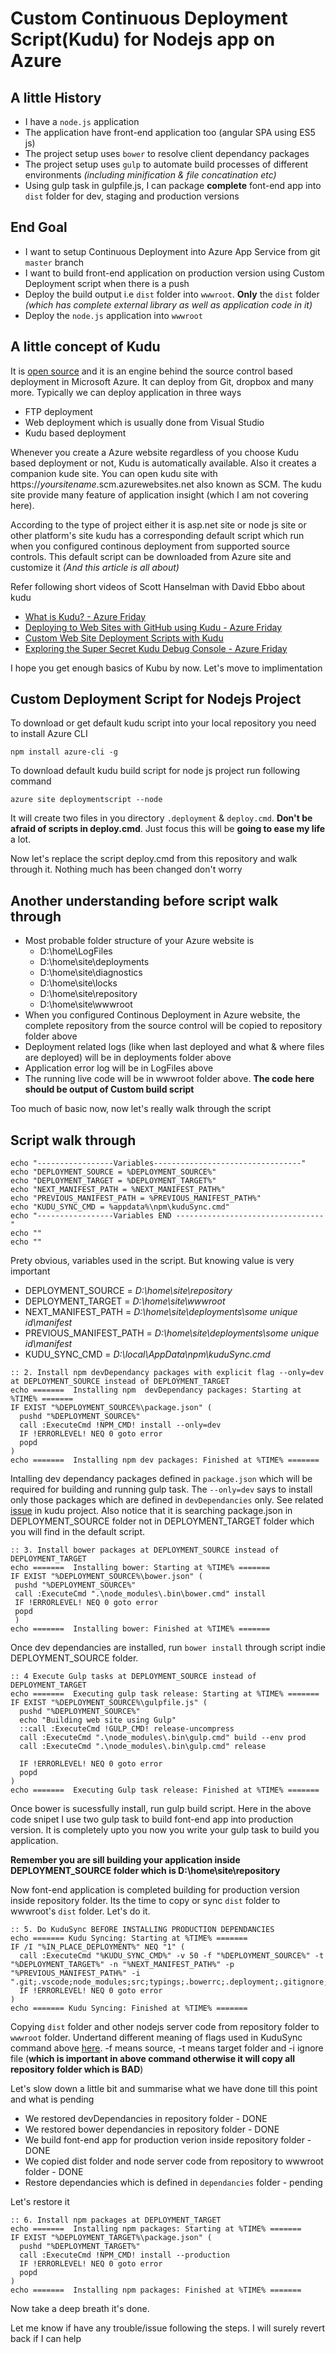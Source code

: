 # Custom Continuous Deployment Script(Kudu) for Nodejs app on Azure

## A little History
* I have a `node.js` application
* The application have front-end application too (angular SPA using ES5 js)
* The project setup uses `bower` to resolve client dependancy packages
* The project setup uses `gulp` to automate build processes of different environments _(including minification & file concatination etc)_
* Using gulp task in gulpfile.js, I can package **complete** font-end app into `dist` folder for dev, staging and production versions

## End Goal
* I want to setup Continuous Deployment into Azure App Service from git `master` branch
* I want to build front-end application on production version using Custom Deployment script when there is a push
* Deploy the build output i.e `dist` folder into `wwwroot`. **Only** the `dist` folder _(which has complete external library as well as application code in it)_
* Deploy the `node.js` application into `wwwroot`

## A little concept of Kudu
It is [open source](https://github.com/projectkudu) and it is an engine behind the source control based deployment in Microsoft Azure. It can deploy from Git, dropbox and many more. Typically we can deploy application in three ways
* FTP deployment
* Web deployment which is usually done from Visual Studio
* Kudu based deployment

Whenever you create a Azure website regardless of you choose Kudu based deployment or not, Kudu is automatically available. Also it creates a companion kude site. You can open kudu site with https://_yoursitename_.scm.azurewebsites.net also known as SCM. The kudu site provide many feature of application insight (which I am not covering here).

According to the type of project either it is asp.net site or node js site or other platform's site kudu has a corresponding default script which run when you configured continous deployment from supported source controls. This default script can be downloaded from Azure site and customize it _(And this article is all about)_

Refer following short videos of Scott Hanselman with David Ebbo about kudu
* [What is Kudu? - Azure Friday](https://www.youtube.com/watch?v=_fhmUqNGz2Y) 
* [Deploying to Web Sites with GitHub using Kudu - Azure Friday](https://www.youtube.com/watch?v=kE0qNV2UBmA) 
* [Custom Web Site Deployment Scripts with Kudu](https://www.youtube.com/watch?v=FI1PfFVquKo)
* [Exploring the Super Secret Kudu Debug Console - Azure Friday](https://www.youtube.com/watch?v=-VjqyvA2XjM) 

I hope you get enough basics of Kubu by now. Let's move to implimentation

## Custom Deployment Script for Nodejs Project
To download or get default kudu script into your local repository you need to install Azure CLI

```npm install azure-cli -g```

To download default kudu build script for node js project run following command

```azure site deploymentscript --node``` 

It will create two files in you directory `.deployment` & `deploy.cmd`. **Don't be afraid of scripts in deploy.cmd**. Just focus this will be **going to ease my life** a lot.

Now let's replace the script deploy.cmd from this repository and walk through it. Nothing much has been changed don't worry

## Another understanding before script walk through
* Most probable folder structure of your Azure website is
    * D:\home\LogFiles
    * D:\home\site\deployments 
    * D:\home\site\diagnostics
    * D:\home\site\locks
    * D:\home\site\repository
    * D:\home\site\wwwroot
* When you configured Continous Deployment in Azure website, the complete repository from the source control will be copied to repository folder above
* Deployment related logs (like when last deployed and what & where files are deployed) will be in deployments folder above
* Application error log will be in LogFiles above
* The running live code will be in wwwroot folder above. **The code here should be output of Custom build script**

Too much of basic now, now let's really walk through the script

## Script walk through

``` 
echo "-----------------Variables---------------------------------"
echo "DEPLOYMENT_SOURCE = %DEPLOYMENT_SOURCE%"
echo "DEPLOYMENT_TARGET = %DEPLOYMENT_TARGET%"
echo "NEXT_MANIFEST_PATH = %NEXT_MANIFEST_PATH%"
echo "PREVIOUS_MANIFEST_PATH = %PREVIOUS_MANIFEST_PATH%"
echo "KUDU_SYNC_CMD = %appdata%\npm\kuduSync.cmd"
echo "-----------------Variables END ---------------------------------"
echo ""
echo "" 
```

Prety obvious, variables used in the script. But knowing value is very important
* DEPLOYMENT_SOURCE = _D:\home\site\repository_
* DEPLOYMENT_TARGET = _D:\home\site\wwwroot_
* NEXT_MANIFEST_PATH = _D:\home\site\deployments\some unique id\manifest_
* PREVIOUS_MANIFEST_PATH = _D:\home\site\deployments\some unique id\manifest_
* KUDU_SYNC_CMD = _D:\local\AppData\npm\kuduSync.cmd_

```
:: 2. Install npm devDependancy packages with explicit flag --only=dev at DEPLOYMENT_SOURCE instead of DEPLOYMENT_TARGET
echo =======  Installing npm  devDependancy packages: Starting at %TIME% ======= 
IF EXIST "%DEPLOYMENT_SOURCE%\package.json" (
  pushd "%DEPLOYMENT_SOURCE%"
  call :ExecuteCmd !NPM_CMD! install --only=dev
  IF !ERRORLEVEL! NEQ 0 goto error
  popd
)
echo =======  Installing npm dev packages: Finished at %TIME% ======= 
```

Intalling dev dependancy packages defined in `package.json` which will be required for building and running gulp task. The `--only=dev` says to install only those packages which are defined in `devDependancies` only. See related [issue](https://github.com/projectkudu/kudu/issues/2239) in kudu project.
Also notice that it is searching package.json in DEPLOYMENT_SOURCE folder not in DEPLOYMENT_TARGET folder which you will find in the default script.


```
:: 3. Install bower packages at DEPLOYMENT_SOURCE instead of DEPLOYMENT_TARGET
echo =======  Installing bower: Starting at %TIME% ======= 
IF EXIST "%DEPLOYMENT_SOURCE%\bower.json" (
 pushd "%DEPLOYMENT_SOURCE%"
 call :ExecuteCmd ".\node_modules\.bin\bower.cmd" install
 IF !ERRORLEVEL! NEQ 0 goto error
 popd
 )
echo =======  Installing bower: Finished at %TIME% ======= 
```

Once dev dependancies are installed, run `bower install` through script indie DEPLOYMENT_SOURCE folder.

```
:: 4 Execute Gulp tasks at DEPLOYMENT_SOURCE instead of DEPLOYMENT_TARGET
echo =======  Executing gulp task release: Starting at %TIME% ======= 
IF EXIST "%DEPLOYMENT_SOURCE%\gulpfile.js" (
  pushd "%DEPLOYMENT_SOURCE%"
  echo "Building web site using Gulp" 
  ::call :ExecuteCmd !GULP_CMD! release-uncompress
  call :ExecuteCmd ".\node_modules\.bin\gulp.cmd" build --env prod
  call :ExecuteCmd ".\node_modules\.bin\gulp.cmd" release
  
  IF !ERRORLEVEL! NEQ 0 goto error
  popd
)
echo =======  Executing Gulp task release: Finished at %TIME% ======= 
```

Once bower is sucessfully install, run gulp build script. Here in the above code snipet I use two gulp task to build font-end app into production version. It is completely upto you now you write your gulp task to build you application.

**Remember you are sill building your application inside DEPLOYMENT_SOURCE folder which is D:\home\site\repository**

Now font-end application is completed building for production version inside repository folder. Its the time to copy or sync `dist` folder to wwwroot's `dist` folder. Let's do it.

```
:: 5. Do KuduSync BEFORE INSTALLING PRODUCTION DEPENDANCIES
echo ======= Kudu Syncing: Starting at %TIME% ======= 
IF /I "%IN_PLACE_DEPLOYMENT%" NEQ "1" (
  call :ExecuteCmd "%KUDU_SYNC_CMD%" -v 50 -f "%DEPLOYMENT_SOURCE%" -t "%DEPLOYMENT_TARGET%" -n "%NEXT_MANIFEST_PATH%" -p "%PREVIOUS_MANIFEST_PATH%" -i ".git;.vscode;node_modules;src;typings;.bowerrc;.deployment;.gitignore;bower.json;deploy.cmd;gulpfile.js;tsconfig.json;tsd.json;.hg;.deployment;deploy.cmd;*.xml;*.yml"
  IF !ERRORLEVEL! NEQ 0 goto error
)
echo ======= Kudu Syncing: Finished at %TIME% =======
```

Copying `dist` folder and other nodejs server code from repository folder to `wwwroot` folder. Undertand different meaning of flags used in KuduSync command above [here](https://github.com/projectkudu/KuduSync). -f means source, -t means target folder and -i ignore file (**which is important in above command otherwise it will copy all repository folder which is BAD**)

Let's slow down a little bit and summarise what we have done till this point and what is pending
* We restored devDependancies in repository folder - DONE
* We restored bower dependancies in repository folder  - DONE
* We build font-end app for production verion inside repository folder  - DONE
* We copied dist folder and node server code from repository to wwwroot folder  - DONE
* Restore dependancies which is defined in `dependancies` folder - pending

Let's restore it

```
:: 6. Install npm packages at DEPLOYMENT_TARGET 
echo =======  Installing npm packages: Starting at %TIME% ======= 
IF EXIST "%DEPLOYMENT_TARGET%\package.json" (
  pushd "%DEPLOYMENT_TARGET%"
  call :ExecuteCmd !NPM_CMD! install --production
  IF !ERRORLEVEL! NEQ 0 goto error
  popd
)
echo =======  Installing npm packages: Finished at %TIME% ======= 
```

Now take a deep breath it's done.

Let me know if have any trouble/issue following the steps. I will surely revert back if I can help

